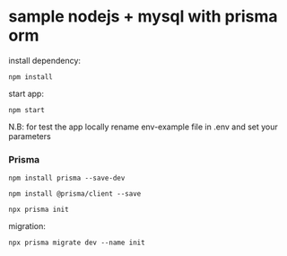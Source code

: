 # sample nodejs + mysql with prisma orm

install dependency:

`npm install`

start app:

`npm start`

N.B: for test the app locally rename env-example file in .env and set your parameters

### Prisma

`npm install prisma --save-dev`

`npm install @prisma/client --save`

`npx prisma init`

migration:

`npx prisma migrate dev --name init `

